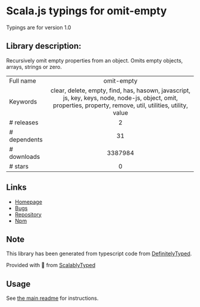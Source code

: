 
# Scala.js typings for omit-empty

Typings are for version 1.0

## Library description:
Recursively omit empty properties from an object. Omits empty objects, arrays, strings or zero.

|                    |                 |
| ------------------ | :-------------: |
| Full name          | omit-empty |
| Keywords           | clear, delete, empty, find, has, hasown, javascript, js, key, keys, node, node-js, object, omit, properties, property, remove, util, utilities, utility, value |
| # releases         | 2 |
| # dependents       | 31 |
| # downloads        | 3387984 |
| # stars            | 0 |

## Links
- [Homepage](https://github.com/jonschlinkert/omit-empty)
- [Bugs](https://github.com/jonschlinkert/omit-empty/issues)
- [Repository](https://github.com/jonschlinkert/omit-empty)
- [Npm](https://www.npmjs.com/package/omit-empty)
    


## Note
This library has been generated from typescript code from [DefinitelyTyped](https://definitelytyped.org).

Provided with :purple_heart: from [ScalablyTyped](https://github.com/oyvindberg/ScalablyTyped)

## Usage
See [the main readme](../../readme.md) for instructions.


